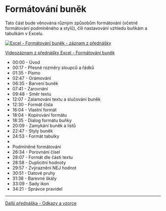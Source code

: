 # Formátování buněk

Tato část bude věnována různým způsobům formátování (včetně formátování podmíněného a stylů), čili nastavování vzhledu buňkám a tabulkám v Excelu.

[![Excel - Formátování buněk - záznam z přednášky](https://img.youtube.com/vi/U_tvRNv0KM8/0.jpg)](https://youtu.be/U_tvRNv0KM8)

[Videozáznam z přednášky Excel - Formátování buněk](https://youtu.be/U_tvRNv0KM8)

* 00:00 - Úvod
* 00:17 - Přesné rozměry sloupců a řádků
* 01:35 - Písmo
* 02:47 - Orámování
* 06:35 - Barvení buněk
* 07:41 - Zarovnání
* 09:48 - Směr textu
* 12:07 - Zalamování textu a slučování buněk
* 12:30 - Formát čísla
* 16:04 - Vlastní formát
* 18:04 - Kopírování formátu
* 18:35 - Dialog formátu buňky
* 20:09 - Zamykání buněk a listů
* 22:47 - Styly buněk
* 24:53 - Formát tabulky
* 
* Podmíněné formátování
* 26:34 - Porovnání čísel
* 28:07 - Formát dle části textu
* 28:58 - Duplicitní hodnoty
* 29:57 - Zvýraznění NEJ hodnot
* 30:51 - Datové pruhy
* 31:38 - Barevné škály
* 33:09 - Sady ikon
* 34:21 - Správce pravidel

---

[Další přednáška - Odkazy a vzorce](https://github.com/PetrVobornik/prednasky/tree/master/Excel/03-OdkazyVzorce)
